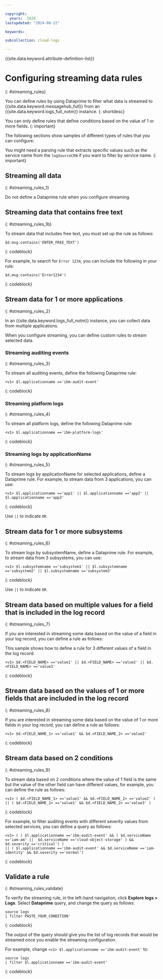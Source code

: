 ```yaml
---

copyright:
  years:  2024
lastupdated: "2024-08-22"

keywords:

subcollection: cloud-logs

---
```


{{site.data.keyword.attribute-definition-list}}

# Configuring streaming data rules
{: #streaming_rules}

You can define rules by using Dataprime to filter what data is streamed to {{site.data.keyword.messagehub_full}} from an {{site.data.keyword.logs_full_notm}} instance.
{: shortdesc}

You can only define rules that define conditions based on the value of 1 or more fields.
{: important}

The following sections show samples of different types of rules that you can configure:

You might need a parsing rule that extracts specific values such as the service name from the `logSourceCRN` if you want to filter by service name. {: important}

## Streaming all data
{: #streaming_rules_1}

Do not define a Dataprime rule when you configure streaming.

## Streaming data that contains free text
{: #streaming_rules_1b}

To stream data that includes free text, you must set up the rule as follows:

```text
$d.msg.contains('ENTER_FREE_TEXT')
```
{: codeblock}

For example, to search for `Error 1234`, you can include the following in your rule:


```text
$d.msg.contains('Error1234')
```
{: codeblock}


## Stream data for 1 or more applications
{: #streaming_rules_2}

In an {{site.data.keyword.logs_full_notm}} instance, you can collect data from multiple applications.

When you configure streaming, you can define custom rules to stream selected data.


### Streaming auditing events
{: #streaming_rules_3}

To stream all auditing events, define the following Dataprime rule:

```text
<v1> $l.applicationname =='ibm-audit-event'
```
{: codeblock}

### Streaming platform logs
{: #streaming_rules_4}

To stream all platform logs, define the following Dataprime rule:

```text
<v1> $l.applicationname =='ibm-platform-logs'
```
{: codeblock}


### Streaming logs by applicationName
{: #streaming_rules_5}

To stream logs by applicationName for selected applications, define a Dataprime rule. For example, to stream data from 3 applications, you can use:

```text
<v1> $l.applicationname =='app1' || $l.applicationname =='app2' || $l.applicationname =='app3'
```
{: codeblock}

Use `||` to indicate `OR`.



## Stream data for 1 or more subsystems
{: #streaming_rules_6}

To stream logs by subsystemName, define a Dataprime rule. For example, to stream data from 3 subsystems, you can use:

```text
<v1> $l.subsystemname =='subsystem1' || $l.subsystemname =='subsystem2' || $l.subsystemname =='subsystem3'
```
{: codeblock}

Use `||` to indicate `OR`.



## Stream data based on multiple values for a field that is included in the log record
{: #streaming_rules_7}

If you are interested in streaming some data based on the value of a field in your log record, you can define a rule as follows:

This sample shows how to define a rule for 3 different values of a field in the log record:

```text
<v1> $d.<FIELD_NAME> =='value1' || $d.<FIELD_NAME> =='value2' || $d.<FIELD_NAME> =='value3'
```
{: codeblock}

## Stream data based on the values of 1 or more fields that are included in the log record
{: #streaming_rules_8}

If you are interested in streaming some data based on the value of 1 or more fields in your log record, you can define a rule as follows:


```text
<v1> $d.<FIELD_NAME_1> =='value1' && $d.<FIELD_NAME_2> =='value2'
```
{: codeblock}

## Stream data based on 2 conditions
{: #streaming_rules_9}

To stream data based on 2 conditions where the value of 1 field is the same but the value of the other field can have different values, for example, you can define the rule as follows:

```text
<v1> ( $d.<FIELD_NAME_1> =='value1' && $d.<FIELD_NAME_2> =='value2' ) || ( $d.<FIELD_NAME_1> =='value1' && $d.<FIELD_NAME_2> =='value3' )
```
{: codeblock}


For example, to filter auditing events with different severity values from selected services, you can define a query as follows:

```text
<v1> ( ( $l.applicationname =='ibm-audit-event' && ( $d.serviceName =='iam-am' ||  $d.serviceName =='cloud-object-storage' ) && $d.severity =='critical') )
|| ( $l.applicationname =='ibm-audit-event' && $d.serviceName =='iam-identity' && $d.severity =='normal')
```
{: codeblock}

## Validate a rule
{: #streaming_rules_validate}

To verify the streaming rule, in the left-hand navigation, click **Explore logs > Logs**. Select **Dataprime** query, and change the query as follows:


```text
source logs
| filter PASTE_YOUR_CONDITION'
```
{: codeblock}

The output of the query should give you the list of log records that would be streamed once you enable the streaming configuration.

For example, change `<v1> $l.applicationname =='ibm-audit-event'` to:

```text
source logs
| filter $l.applicationname =='ibm-audit-event'
```
{: codeblock}
